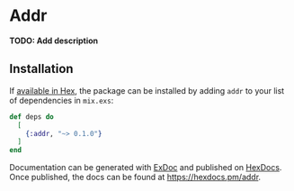 # Addr

**TODO: Add description**

## Installation

If [available in Hex](https://hex.pm/docs/publish), the package can be installed
by adding `addr` to your list of dependencies in `mix.exs`:

```elixir
def deps do
  [
    {:addr, "~> 0.1.0"}
  ]
end
```

Documentation can be generated with [ExDoc](https://github.com/elixir-lang/ex_doc)
and published on [HexDocs](https://hexdocs.pm). Once published, the docs can
be found at <https://hexdocs.pm/addr>.

